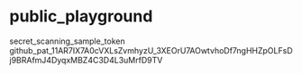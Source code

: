 # public_playground

secret_scanning_sample_token
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